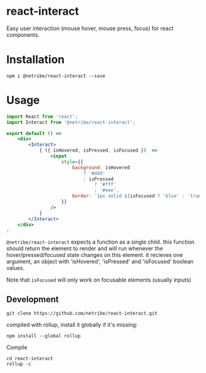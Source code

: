 # react-interact
Easy user interaction (mouse hover, mouse press, focus) for react components.

# Installation
`npm i @netribe/react-interact --save`

# Usage


```jsx
import React from 'react';
import Interact from '@netribe/react-interact';

export default () => 
    <div>
        <Interact>
            { ({ isHovered, isPressed, isFocused })  => 
                <input 
                    style={{ 
                        background: isHovered 
                            ? '#ddd'
                            : isPressed 
                                ? '#fff' 
                                : '#eee', 
                        border: `1px solid ${isFocused ? 'blue' : 'transparent'}` 
                    }}
                />
            }
        </Interact>
    </div>
;
```
`@netribe/react-interact` expects a function as a single child.
this function should return the element to render and will run whenever the hover/pressed/focused state changes on this element.
it recieves one argument, an object with 'isHovered', 'isPressed' and 'isFocused' boolean values.

Note that `isFocused` will only work on focusable elements (usually inputs)

## Development

```
git clone https://github.com/netribe/react-interact.git
```

compiled with rollup, install it globally if it's missing:
```
npm install --global rollup
```

Compile
```
cd react-interact
rollup -c
```

